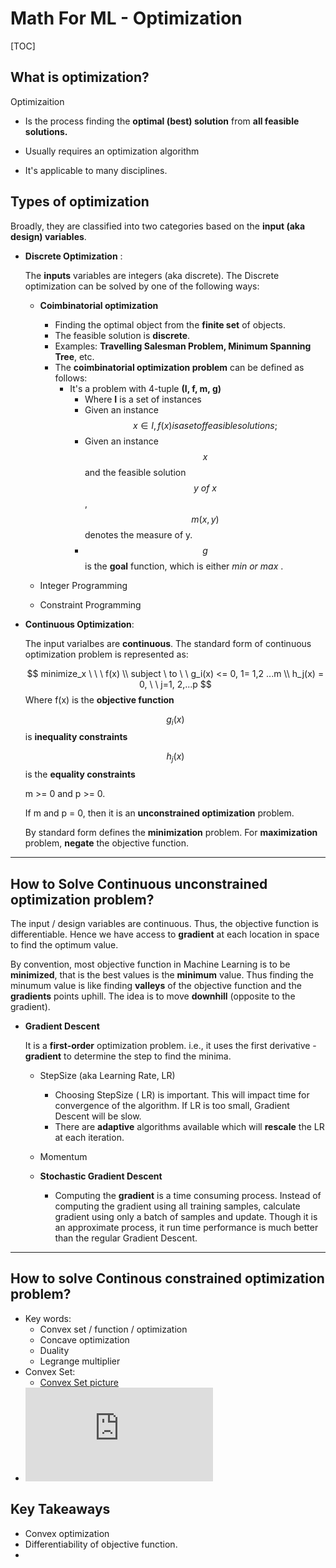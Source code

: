 # Math For ML - Optimization

[TOC]

## What is optimization?

Optimizaition

 * Is the process finding the **optimal (best) solution** from **all feasible solutions.**

 * Usually requires an optimization algorithm

 * It's applicable to many disciplines.

   

## Types of optimization

Broadly, they are classified into two categories based on the **input (aka design) variables**.

* **Discrete Optimization** : 

  The **inputs** variables are integers (aka discrete). The Discrete optimization can be solved by one of the following ways:

  * **Coimbinatorial optimization**

    * Finding the optimal object from the **finite set** of objects.
    * The feasible solution is **discrete**.
    * Examples: **Travelling Salesman Problem, Minimum Spanning Tree**, etc.
    * The **coimbinatorial optimization problem** can be defined as follows:
      * It's a problem with 4-tuple **(I, f, m, g)**
        * Where **I** is a set of instances
        * Given an instance $$x \in I, f(x) is a set of feasible solutions;$$
        * Given an instance $$x$$ and the feasible solution $$y \ of\  x $$ , $$m(x,y)$$ denotes the measure of y.
        * $$g$$ is the **goal** function, which is either *min or max* .

  * Integer Programming

  * Constraint Programming

    

* **Continuous Optimization**:

  The input varialbes are **continuous**. The standard form of continuous optimization problem is represented as:

  $$
  minimize_x	 \ \ \  f(x) \\
  subject \  to \ \  g_i(x) <= 0, 1= 1,2 ...m \\
  h_j(x) = 0, \ \ j=1, 2,...p
  $$
  Where f(x) is the **objective function**

  $$g_i(x) $$ is **inequality constraints**

  $$h_j(x)$$ is the **equality constraints**

  m >= 0 and p >= 0.

  If m and p = 0, then it is an **unconstrained optimization** problem.

  By standard form defines the **minimization** problem. For **maximization** problem, **negate** the objective function.

---



## How to Solve Continuous unconstrained optimization problem?

The input / design variables are continuous. Thus, the objective function is differentiable. Hence we have access to **gradient** at each location in space to find the optimum value.

By convention, most objective function in Machine Learning is to be **minimized**, that is the best values is the **minimum** value. Thus finding the minumum value is like finding **valleys** of the objective function and the **gradients** points uphill. The idea is to move **downhill** (opposite to the gradient).

* **Gradient Descent**

  It is a **first-order** optimization problem. i.e., it uses the first derivative - **gradient** to determine the step to find the minima.

  * StepSize (aka Learning Rate, LR)

    * Choosing StepSize ( LR) is important. This will impact time for convergence of the algorithm. If LR is too small, Gradient Descent will be slow.
    * There are **adaptive** algorithms available which will **rescale**  the LR at each iteration. 

  * Momentum

  * **Stochastic Gradient Descent** 

    * Computing the **gradient** is a time consuming process. Instead of computing the gradient using all training samples, calculate gradient using only a batch of samples and update. Though it is an approximate process, it run time performance is much better than the regular Gradient Descent.

    

---



## How to solve Continous constrained optimization problem?

* Key words:
  * Convex set / function / optimization
  * Concave optimization
  * Duality
  * Legrange multiplier
* Convex Set:
  * [Convex Set picture](https://www.easycalculation.com/maths-dictionary/convex_set.html)
* ![Convex Set:Picture](https://www.easycalculation.com/maths-dictionary/convex_set.html)

## Key Takeaways

* Convex optimization
* Differentiability of objective function.
* 